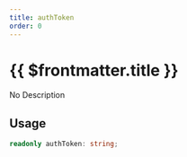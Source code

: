 ```yaml
---
title: authToken
order: 0
---
```


# {{ $frontmatter.title }}

No Description

## Usage

```ts
readonly authToken: string;
```
